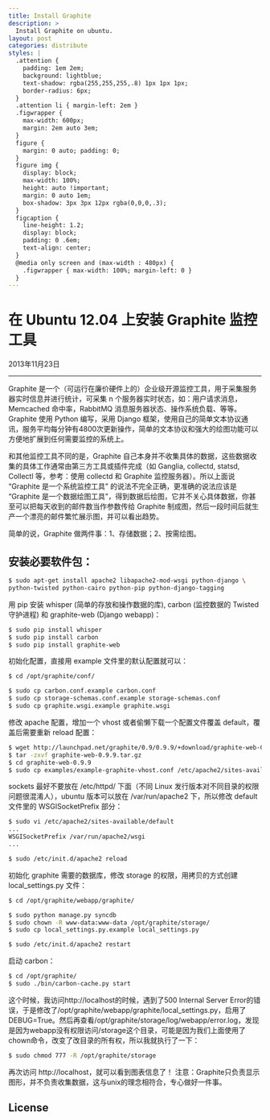 ```yaml
---
title: Install Graphite
description: >
  Install Graphite on ubuntu.
layout: post
categories: distribute
styles: |
  .attention {
    padding: 1em 2em;
    background: lightblue;
    text-shadow: rgba(255,255,255,.8) 1px 1px 1px;
    border-radius: 6px;
  }
  .attention li { margin-left: 2em }
  .figwrapper {
    max-width: 600px;
    margin: 2em auto 3em;
  }
  figure {
    margin: 0 auto; padding: 0;
  }
  figure img {
    display: block;
    max-width: 100%;
    height: auto !important;
    margin: 0 auto 1em;
    box-shadow: 3px 3px 12px rgba(0,0,0,.3);
  }
  figcaption {
    line-height: 1.2;
    display: block;
    padding: 0 .6em;
    text-align: center;
  }
  @media only screen and (max-width : 480px) {
    .figwrapper { max-width: 100%; margin-left: 0 }
  }
---
```


在 Ubuntu 12.04 上安装 Graphite 监控工具
=========

2013年11月23日

--------------

Graphite 是一个（可运行在廉价硬件上的）企业级开源监控工具，用于采集服务器实时信息并进行统计，可采集 n 个服务器实时状态，如：用户请求消息，Memcached 命中率，RabbitMQ 消息服务器状态、操作系统负载、等等。Graphite 使用 Python 编写，采用 Django 框架，使用自己的简单文本协议通讯，服务平均每分钟有4800次更新操作，简单的文本协议和强大的绘图功能可以方便地扩展到任何需要监控的系统上。

和其他监控工具不同的是，Graphite 自己本身并不收集具体的数据，这些数据收集的具体工作通常由第三方工具或插件完成（如 Ganglia, collectd, statsd, Collectl 等，参考：使用 collectd 和 Graphite 监控服务器）。所以上面说 “Graphite 是一个系统监控工具” 的说法不完全正确，更准确的说法应该是 “Graphite 是一个数据绘图工具”，得到数据后绘图，它并不关心具体数据，你甚至可以把每天收到的邮件数当作参数传给 Graphite 制成图，然后一段时间后就生产一个漂亮的邮件繁忙展示图，并可以看出趋势。

简单的说，Graphite 做两件事：1、存储数据；2、按需绘图。

安装必要软件包：
--------------

```sh
$ sudo apt-get install apache2 libapache2-mod-wsgi python-django \
python-twisted python-cairo python-pip python-django-tagging
```

用 pip 安装 whisper (简单的存放和操作数据的库), carbon (监控数据的 Twisted 守护进程) 和 graphite-web (Django webapp)：

```sh
$ sudo pip install whisper
$ sudo pip install carbon
$ sudo pip install graphite-web
```
初始化配置，直接用 example 文件里的默认配置就可以：
```sh
$ cd /opt/graphite/conf/

$ sudo cp carbon.conf.example carbon.conf
$ sudo cp storage-schemas.conf.example storage-schemas.conf
$ sudo cp graphite.wsgi.example graphite.wsgi
```
修改 apache 配置，增加一个 vhost 或者偷懒下载一个配置文件覆盖 default，覆盖后需要重新 reload 配置：

```sh
$ wget http://launchpad.net/graphite/0.9/0.9.9/+download/graphite-web-0.9.9.tar.gz
$ tar -zxvf graphite-web-0.9.9.tar.gz
$ cd graphite-web-0.9.9
$ sudo cp examples/example-graphite-vhost.conf /etc/apache2/sites-available/default
```
sockets 最好不要放在 /etc/httpd/ 下面（不同 Linux 发行版本对不同目录的权限问题很混淆人），ubuntu 版本可以放在 /var/run/apache2 下，所以修改 default 文件里的 WSGISocketPrefix 部分：

```sh
$ sudo vi /etc/apache2/sites-available/default
...
WSGISocketPrefix /var/run/apache2/wsgi
...

$ sudo /etc/init.d/apache2 reload
```
初始化 graphite 需要的数据库，修改 storage 的权限，用拷贝的方式创建 local_settings.py 文件：
```sh
$ cd /opt/graphite/webapp/graphite/

$ sudo python manage.py syncdb
$ sudo chown -R www-data:www-data /opt/graphite/storage/
$ sudo cp local_settings.py.example local_settings.py

$ sudo /etc/init.d/apache2 restart
```
启动 carbon：
```sh
$ cd /opt/graphite/
$ sudo ./bin/carbon-cache.py start
```
这个时候，我访问http://localhost的时候，遇到了500 Internal Server Error的错误，于是修改了/opt/graphite/webapp/graphite/local_settings.py，启用了DEBUG=True。然后再查看/opt/graphite/storage/log/webapp/error.log，发现是因为webapp没有权限访问/storage这个目录，可能是因为我们上面使用了chown命令，改变了改目录的所有权，所以我就执行了一下：

```sh
$ sudo chmod 777 -R /opt/graphite/storage
```
再次访问 http://localhost，就可以看到图表信息了！
注意：Graphite只负责显示图形，并不负责收集数据，这与unix的理念相符合，专心做好一件事。

License
----
